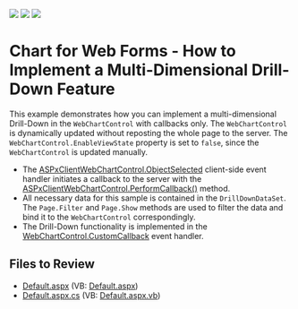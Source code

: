 <!-- default badges list -->
![](https://img.shields.io/endpoint?url=https://codecentral.devexpress.com/api/v1/VersionRange/128574855/13.1.4%2B)
[![](https://img.shields.io/badge/Open_in_DevExpress_Support_Center-FF7200?style=flat-square&logo=DevExpress&logoColor=white)](https://supportcenter.devexpress.com/ticket/details/E1250)
[![](https://img.shields.io/badge/📖_How_to_use_DevExpress_Examples-e9f6fc?style=flat-square)](https://docs.devexpress.com/GeneralInformation/403183)
<!-- default badges end -->

# Chart for Web Forms - How to Implement a Multi-Dimensional Drill-Down Feature

This example demonstrates how you can implement a multi-dimensional Drill-Down in the `WebChartControl` with callbacks only. The `WebChartControl` is dynamically updated without reposting the whole page to the server. The `WebChartControl.EnableViewState` property is set to `false`, since the `WebChartControl` is updated manually.

- The [ASPxClientWebChartControl.ObjectSelected](xref:https://docs.devexpress.com/AspNet/DevExpress.XtraCharts.Web.WebChartControl.ObjectSelected) client-side event handler initiates a callback to the server with the [ASPxClientWebChartControl.PerformCallback()](https://docs.devexpress.com/AspNet/js-ASPxClientWebChartControl.PerformCallback(args)) method.
- All necessary data for this sample is contained in the `DrillDownDataSet`. The `Page.Filter` and `Page.Show` methods are used to filter the data and bind it to the `WebChartControl` correspondingly.
- The Drill-Down functionality is implemented in the [WebChartControl.CustomCallback](https://docs.devexpress.com/AspNet/DevExpress.XtraCharts.Web.WebChartControl.CustomCallback) event handler.

## Files to Review

* [Default.aspx](./CS/WebSite/Default.aspx) (VB: [Default.aspx](./VB/WebSite/Default.aspx))
* [Default.aspx.cs](./CS/WebSite/Default.aspx.cs) (VB: [Default.aspx.vb](./VB/WebSite/Default.aspx.vb))






